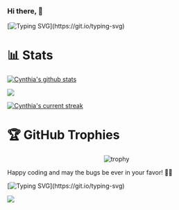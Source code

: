 ### Hi there, 🤝
[![Typing SVG](https://readme-typing-svg.herokuapp.com/?font=Fira+Code&pause=1000&color=53F7AEC5&width=435&height=29&lines=I+am+Cynthia!;Starting+from+scratch;Excited+to+see+where+this+journey+leads;)](https://git.io/typing-svg)
# 📊 Stats
[![Cynthia's github stats](https://bad-apple-github-readme.vercel.app/api?username=CynthiaWahome&show_icons=true&count_private=true&line_height=20&icon_color=00b3ff&theme=blue-green&title_color=00b3ff)](#)

![](https://github-readme-stats.vercel.app/api/top-langs/?username=CynthiaWahome&layout=compact&count_private=true&theme=blue-green&title_color=00b3ff) 

[![Cynthia's current streak](https://github-readme-streak-stats-blush.vercel.app/?user=CynthiaWahome&count_private=true&theme=blue-green&title_color=00b3ff)](#)

# 🏆 GitHub Trophies
<div align="center">

![trophy](https://github-profile-trophy.vercel.app/?username=CynthiaWahome&column=9&margin-w=15&margin-h=15&no-bg=true&no-frame=true&theme=tokyonight)

</div>

Happy coding and may the bugs be ever in your favor! 🐛🔮

[![Typing SVG](https://readme-typing-svg.herokuapp.com?color=63CF15&lines=Fortune+favors+the+brave!)](https://git.io/typing-svg)
    


[![](https://visitcount.itsvg.in/api?id=CynthiaWahome&icon=0&color=8)](https://visitcount.itsvg.in)

  


